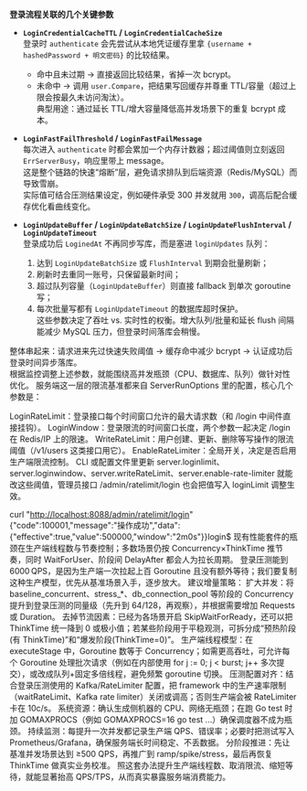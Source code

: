 **登录流程关联的几个关键参数**

- **`LoginCredentialCacheTTL` / `LoginCredentialCacheSize`**  
  登录时 `authenticate` 会先尝试从本地凭证缓存里拿 `{username + hashedPassword + 明文密码}` 的比较结果。  
  - 命中且未过期 → 直接返回比较结果，省掉一次 bcrypt。  
  - 未命中 → 调用 `user.Compare`，把结果写回缓存并尊重 TTL/容量（超过上限会按最久未访问淘汰）。  
  典型用途：通过延长 TTL/增大容量降低高并发场景下的重复 bcrypt 成本。

- **`LoginFastFailThreshold` / `LoginFastFailMessage`**  
  每次进入 `authenticate` 时都会累加一个内存计数器；超过阈值则立刻返回 `ErrServerBusy`，响应里带上 message。  
  这是整个链路的快速“熔断”层，避免请求排队到后端资源（Redis/MySQL）而导致雪崩。  
  实际值可结合压测结果设定，例如硬件承受 300 并发就用 `300`，调高后配合缓存优化看曲线变化。

- **`LoginUpdateBuffer` / `LoginUpdateBatchSize` / `LoginUpdateFlushInterval` / `LoginUpdateTimeout`**  
  登录成功后 `LoginedAt` 不再同步写库，而是塞进 `loginUpdates` 队列：  
  1. 达到 `LoginUpdateBatchSize` 或 `FlushInterval` 到期会批量刷新；  
  2. 刷新时去重同一账号，只保留最新时间；  
  3. 超过队列容量（`LoginUpdateBuffer`）则直接 fallback 到单次 goroutine 写；  
  4. 每次批量写都有 `LoginUpdateTimeout` 的数据库超时保护。  
  这些参数决定了吞吐 vs. 实时性的权衡。增大队列/批量和延长 flush 间隔能减少 MySQL 压力，但登录时间落库会稍慢。

整体串起来：请求进来先过快速失败阈值 → 缓存命中减少 bcrypt → 认证成功后登录时间异步落库。  
根据监控调整上述参数，就能围绕高并发瓶颈（CPU、数据库、队列）做针对性优化。
服务端这一层的限流基准都来自 ServerRunOptions 里的配置，核心几个参数是：

LoginRateLimit：登录接口每个时间窗口允许的最大请求数（和 /login 中间件直接挂钩）。
LoginWindow：登录限流的时间窗口长度，两个参数一起决定 /login 在 Redis/IP 上的限速。
WriteRateLimit：用户创建、更新、删除等写操作的限流阈值（/v1/users 这类接口用它）。
EnableRateLimiter：全局开关，决定是否启用生产端限流控制。
CLI 或配置文件里更新 server.loginlimit、server.loginwindow、server.writeRateLimit、server.enable-rate-limiter 就能改这些阈值，管理员接口 /admin/ratelimit/login 也会把值写入 loginLimit 调整生效。

curl "<http://localhost:8088/admin/ratelimit/login>"
{"code":100001,"message":"操作成功","data":{"effective":true,"value":500000,"window":"2m0s"}}login$
现有性能套件的瓶颈在生产端线程数与节奏控制；多数场景仍按 Concurrency×ThinkTime 推节奏，同时 WaitForUser、阶段间 DelayAfter 都会人为拉长周期。
登录压测能到 6000 QPS，是因为生产端一次拉起上百 Goroutine 且没有额外等待；我们要复制这种生产模型，优先从基准场景入手，逐步放大。
建议增量策略：
扩大并发：将 baseline_concurrent、stress_*、db_connection_pool 等阶段的 Concurrency 提升到登录压测的同量级（先升到 64/128，再观察），并根据需要增加 Requests 或 Duration。
去掉节流因素：已经为各场景开启 SkipWaitForReady，还可以把 ThinkTime 统一降到 0 或极小值；若某些阶段用于平稳观测，可拆分成“预热阶段(有 ThinkTime)”和“爆发阶段(ThinkTime=0)”。
生产端线程模型：在 executeStage 中，Goroutine 数等于 Concurrency；如需更高吞吐，可允许每个 Goroutine 处理批次请求（例如在内部使用 for j := 0; j < burst; j++ 多次提交），或改成队列+固定多倍线程，避免频繁 goroutine 切换。
压测配置对齐：结合登录压测使用的 Kafka/RateLimiter 配置，把 framework 中的生产速率限制（waitRateLimit、Kafka rate limiter）关闭或调高；否则生产端会被 RateLimiter 卡在 10c/s。
系统资源：确认生成侧机器的 CPU、网络无瓶颈；在跑 Go test 时加 GOMAXPROCS（例如 GOMAXPROCS=16 go test ...）确保调度器不成为瓶颈。
持续监测：每提升一次并发都记录生产端 QPS、错误率；必要时把测试写入 Prometheus/Grafana，确保服务端长时间稳定、不丢数据。
分阶段推进：先让基准并发场景达到 ≥500 QPS，再推广到 ramp/spike/stress，最后再恢复 ThinkTime 做真实业务校准。
照这套办法提升生产端线程数、取消限流、缩短等待，就能显著抬高 QPS/TPS，从而真实暴露服务端消费能力。
